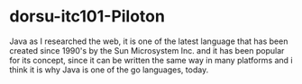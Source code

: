 # dorsu-itc101-Piloton


Java as I researched the web, it is one of the latest language that has been created since 1990's by the Sun Microsystem Inc. and it has been popular for its concept, since it can be written the same way in many platforms and i think it is why Java is one of the go languages, today.
